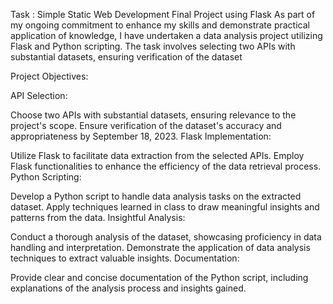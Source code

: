 Task : Simple Static Web Development Final Project using Flask
As part of my ongoing commitment to enhance my skills and demonstrate practical application of knowledge, I have undertaken a data analysis project utilizing Flask and Python scripting. The task involves selecting two APIs with substantial datasets, ensuring verification of the dataset

Project Objectives:

API Selection:

Choose two APIs with substantial datasets, ensuring relevance to the project's scope.
Ensure verification of the dataset's accuracy and appropriateness by September 18, 2023.
Flask Implementation:

Utilize Flask to facilitate data extraction from the selected APIs.
Employ Flask functionalities to enhance the efficiency of the data retrieval process.
Python Scripting:

Develop a Python script to handle data analysis tasks on the extracted dataset.
Apply techniques learned in class to draw meaningful insights and patterns from the data.
Insightful Analysis:

Conduct a thorough analysis of the dataset, showcasing proficiency in data handling and interpretation.
Demonstrate the application of data analysis techniques to extract valuable insights.
Documentation:

Provide clear and concise documentation of the Python script, including explanations of the analysis process and insights gained.

